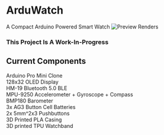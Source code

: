 # ArduWatch
A Compact Arduino Powered Smart Watch
![Preview Renders](https://i.imgur.com/hQlIHFQ.jpg)
### This Project Is A Work-In-Progress

## Current Components
Arduino Pro Mini Clone</br>
128x32 OLED Display</br>
HM-19 Bluetooth 5.0 BLE</br>
MPU-9250 Accelerometer + Gyroscope + Compass<br/>
BMP180 Barometer<br/>
3x AG3 Button Cell Batteries<br/>
2x 5mm^2x3 Pushbuttons<br/>
3D Printed PLA Casing<br/>
3D printed TPU Watchband<br/>
